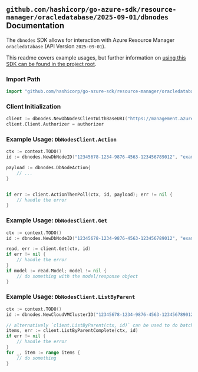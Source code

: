 
## `github.com/hashicorp/go-azure-sdk/resource-manager/oracledatabase/2025-09-01/dbnodes` Documentation

The `dbnodes` SDK allows for interaction with Azure Resource Manager `oracledatabase` (API Version `2025-09-01`).

This readme covers example usages, but further information on [using this SDK can be found in the project root](https://github.com/hashicorp/go-azure-sdk/tree/main/docs).

### Import Path

```go
import "github.com/hashicorp/go-azure-sdk/resource-manager/oracledatabase/2025-09-01/dbnodes"
```


### Client Initialization

```go
client := dbnodes.NewDbNodesClientWithBaseURI("https://management.azure.com")
client.Client.Authorizer = authorizer
```


### Example Usage: `DbNodesClient.Action`

```go
ctx := context.TODO()
id := dbnodes.NewDbNodeID("12345678-1234-9876-4563-123456789012", "example-resource-group", "cloudVmClusterName", "dbNodeName")

payload := dbnodes.DbNodeAction{
	// ...
}


if err := client.ActionThenPoll(ctx, id, payload); err != nil {
	// handle the error
}
```


### Example Usage: `DbNodesClient.Get`

```go
ctx := context.TODO()
id := dbnodes.NewDbNodeID("12345678-1234-9876-4563-123456789012", "example-resource-group", "cloudVmClusterName", "dbNodeName")

read, err := client.Get(ctx, id)
if err != nil {
	// handle the error
}
if model := read.Model; model != nil {
	// do something with the model/response object
}
```


### Example Usage: `DbNodesClient.ListByParent`

```go
ctx := context.TODO()
id := dbnodes.NewCloudVMClusterID("12345678-1234-9876-4563-123456789012", "example-resource-group", "cloudVmClusterName")

// alternatively `client.ListByParent(ctx, id)` can be used to do batched pagination
items, err := client.ListByParentComplete(ctx, id)
if err != nil {
	// handle the error
}
for _, item := range items {
	// do something
}
```
